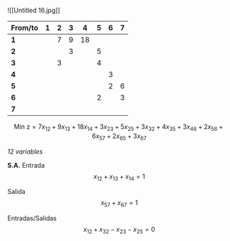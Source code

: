 ![[Untitled 16.jpg]]

| **From/to** | **1** | **2** | **3** | **4** | **5** | **6** | **7** |
| ----------- | ----- | ----- | ----- | ----- | ----- | ----- | ----- |
| **1**       |       | 7     | 9     | 18    |       |       |       |
| **2**       |       |       | 3     |       | 5     |       |       |
| **3**       |       | 3     |       |       | 4     |       |       |
| **4**       |       |       |       |       |       | 3     |       |
| **5**       |       |       |       |       |       | 2     | 6     |
| **6**       |       |       |       |       | 2     |       | 3     |
| **7**       |       |       |       |       |       |       |       |

$$
\text{Min z} = 7x_{12} + 9x_{13} + 18x_{14} + 3x_{23} + 5x_{25} + 3x_{32} + 4x_{35} + 3x_{46} + 2x_{56} + 6x_{57} + 2x_{65} + 3x_{67}
$$

*12 variables*

**S.A.**
Entrada
$$
x_{12} + x_{13} + x_{14} = 1
$$

Salida
$$
x_{57} + x_{67} = 1
$$

Entradas/Salidas
$$
x_{12} + x_{32} - x_{23} - x_{25} = 0
$$
